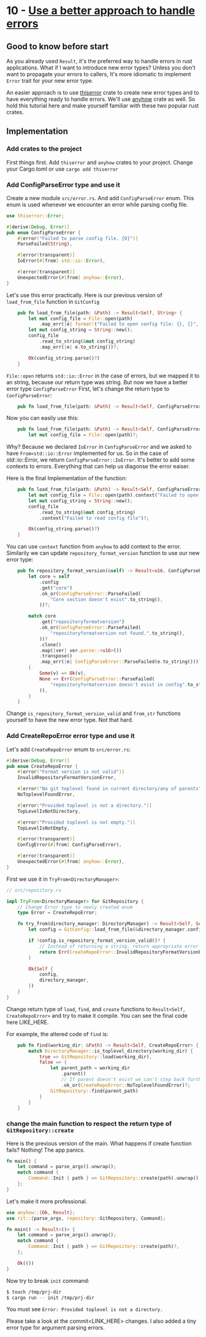 # 10 - [Use a better approach to handle errors]()
## Good to know before start
As you already used `Result`, it's the preferred way to handle errors in rust applications. What if I want to introduce new error types? Unless you don't want to propagate your errors to callers, It's more idiomatic to implement `Error` trait for your new error type. 

An easier approach is to use [thiserror](https://docs.rs/thiserror/latest/thiserror/) crate to create new error types and to have everything ready to handle errors.
We'll use [anyhow](https://docs.rs/thiserror/latest/anyhow) crate as well. So hold this tutorial here and make yourself familiar with these two popular rust crates.

## Implementation

### Add crates to the project
First things first. Add `thiserror` and `anyhow` crates to your project. Change your Cargo.toml or use `cargo add thiserror`

### Add ConfigParseError type and use it
Create a new module `src/error.rs`. And add `ConfigParseError` enum. This enum is used whenever we encounter an error while parsing config file.
```rust
use thiserror::Error;

#[derive(Debug, Error)]
pub enum ConfigParseError {
    #[error("Failed to parse config file. {0}")]
    ParseFailed(String),

    #[error(transparent)]
    IoError(#[from] std::io::Error),

    #[error(transparent)]
    UnexpectedError(#[from] anyhow::Error),
}
```
Let's use this error practically. Here is our previous version of `load_from_file` function in `GitConfig`
```rust
    pub fn load_from_file(path: &Path) -> Result<Self, String> {
        let mut config_file = File::open(path)
            .map_err(|e| format!("Failed to open config file: {}, {}", path.display(), e))?;
        let mut config_string = String::new();
        config_file
            .read_to_string(&mut config_string)
            .map_err(|e| e.to_string())?;

        Ok(config_string.parse()?)
    }
```

`File::open` returns `std::io::Error` in the case of errors, but we mapped it to an string, because our return type was string. But now we have a better error type `ConfigParseError`
First, let's change the return type to `ConfigParseError`:
```rust
    pub fn load_from_file(path: &Path) -> Result<Self, ConfigParseError> {
```
Now you can easily use this:
```rust
    pub fn load_from_file(path: &Path) -> Result<Self, ConfigParseError> {
        let mut config_file = File::open(path)?;
```
Why? Because we declared `IoError` in `ConfigParseError` and we asked to have `From<std::io::Error` implemented for us. So in the case of std::io::Error, we return `ConfigParseError::IoError`. It's better to add some contexts to errors. Everything that can help us diagonse the error eaiser.

Here is the final Implementation of the function:
```rust
    pub fn load_from_file(path: &Path) -> Result<Self, ConfigParseError> {
        let mut config_file = File::open(path).context("Failed to open config file")?;
        let mut config_string = String::new();
        config_file
            .read_to_string(&mut config_string)
            .context("Failed to read config file")?;

        Ok(config_string.parse()?)
    }
```
You can use `context` function from `anyhow` to add context to the error.
Similarily we can update `repository_format_version` function to use our new error type:
```rust
    pub fn repository_format_version(&self) -> Result<u16, ConfigParseError> {
        let core = self
            .config
            .get("core")
            .ok_or(ConfigParseError::ParseFailed(
                "Core section doesn't exist".to_string(),
            ))?;

        match core
            .get("repositoryformatversion")
            .ok_or(ConfigParseError::ParseFailed(
                "repositoryformatversion not found.".to_string(),
            ))?
            .clone()
            .map(|ver| ver.parse::<u16>())
            .transpose()
            .map_err(|e| ConfigParseError::ParseFailed(e.to_string()))?
        {
            Some(v) => Ok(v),
            None => Err(ConfigParseError::ParseFailed(
                "repositoryformatversion doesn't exist in config".to_string(),
            )),
        }
    }
```

Change `is_repository_format_version_valid` and `from_str` functions yourself to have the new error type. Not that hard.

### Add CreateRepoError error type and use it
Let's add `CreateRepoError` enum to `src/error.rs`:

```rust
#[derive(Debug, Error)]
pub enum CreateRepoError {
    #[error("Format version is not valid")]
    InvalidRepositoryFormatVersionError,

    #[error("No git toplevel found in current directory/any of parents")]
    NoToplevelFoundError,

    #[error("Provided toplevel is not a directory.")]
    TopLevelIsNotDirectory,

    #[error("Provided toplevel is not empty.")]
    TopLevelIsNotEmpty,

    #[error(transparent)]
    ConfigError(#[from] ConfigParseError),

    #[error(transparent)]
    UnexpectedError(#[from] anyhow::Error),
}
```
First we use it in `TryFrom<DirectoryManager>`:
```rust
// src/repository.rs

impl TryFrom<DirectoryManager> for GitRepository {
    // Change Error type to newly created enum
    type Error = CreateRepoError;

    fn try_from(directory_manager: DirectoryManager) -> Result<Self, Self::Error> {
        let config = GitConfig::load_from_file(&directory_manager.config_file)?;

        if !config.is_repository_format_version_valid()? {
            // Instead of returning a string, return appropriate error 
            return Err(CreateRepoError::InvalidRepositoryFormatVersionError);
        }

        Ok(Self {
            config,
            directory_manager,
        })
    }
}
```

Change return type of `load`, `find`, and `create` functions to `Result<Self, CreateRepoError>` and try to make it compile. You can see the final code here LIKE_HERE.

For example, the altered code of `find` is:

```rust
    pub fn find(working_dir: &Path) -> Result<Self, CreateRepoError> {
        match DirectoryManager::is_toplevel_directory(working_dir) {
            true => GitRepository::load(working_dir),
            false => {
                let parent_path = working_dir
                    .parent()
                    // If parent doesn't exist we can't step back further to find the repo toplevel directory.
                    .ok_or(CreateRepoError::NoToplevelFoundError)?;
                GitRepository::find(parent_path)
            }
        }
    }
```

### change the main function to respect the return type of `GitRepository::create`
Here is the previous version of the main. What happens if create function fails? Nothing! The app panics.
```rust
fn main() {
    let command = parse_args().unwrap();
    match command {
        Command::Init { path } => GitRepository::create(path).unwrap(),
    };
}
```
Let's make it more professional.

```rust
use anyhow::{Ok, Result};
use rit::{parse_args, repository::GitRepository, Command};

fn main() -> Result<()> {
    let command = parse_args().unwrap();
    match command {
        Command::Init { path } => GitRepository::create(path)?,
    };

    Ok(())
}
```
Now try to break `init` command:

```bash
$ touch /tmp/prj-dir
$ cargo run -- init /tmp/prj-dir
```
You must see `Error: Provided toplevel is not a directory.`

Please take a look at the commit<LINK_HERE> changes. I also added a tiny error type for argument parsing errors.
